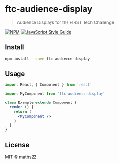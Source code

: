 # ftc-audience-display

> Audience Displays for the FIRST Tech Challenge

[![NPM](https://img.shields.io/npm/v/ftc-audience-display.svg)](https://www.npmjs.com/package/ftc-audience-display) [![JavaScript Style Guide](https://img.shields.io/badge/code_style-standard-brightgreen.svg)](https://standardjs.com)

## Install

```bash
npm install --save ftc-audience-display
```

## Usage

```jsx
import React, { Component } from 'react'

import MyComponent from 'ftc-audience-display'

class Example extends Component {
  render () {
    return (
      <MyComponent />
    )
  }
}
```

## License

MIT © [maths22](https://github.com/maths22)
